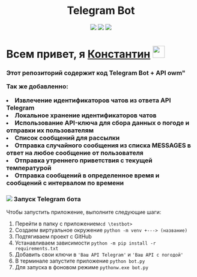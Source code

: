<!-- Заголовок -->
<h1 align="center">
  <br>
   Telegram Bot
  <br>
</h1>
<!-- Описание -->
<p align="center">
  <a href="https://github.com/blackcater/blackcater/raw/main/images/Hi.gif" target="_blank">

  </a>
</p>
<!-- Иконки -->
<p align="center">
  <img src="https://img.shields.io/badge/ API-owm-green">
  <img src="https://img.shields.io/badge/Python-3.10.7-blue">
    <img src="https://img.shields.io/badge/telegram-13.8-blueviolet">
</p>

 <div>
      <h1>Всем привет, я <a href="https://www.gilmanov.net/" target="_blank">Константин</a> <img src="https://github.com/blackcater/blackcater/raw/main/images/Hi.gif" height="32"/></h1>
      <h3>Этот репозиторий содержит код Telegram Bot + API owm"
<p>Так же добавленно:
        <li>Извлечение идентификаторов чатов из ответа API Telegram</li>
        <li>Локальное хранение идентификаторов чатов</li>
        <li>Использование API-ключа для сбора данных о погоде и отправки их пользователям</li>
        <li>Список сообщений для рассылки</li>
        <li>Отправка случайного сообщения из списка MESSAGES в ответ на любое сообщение от пользователя</li>
        <li>Отправка утреннего приветствия с текущей температурой</li>
        <liВозможность играть в игру "Камень-ножницы-бумага" по ключевому слову "игра"</li>
        <li>Отправка сообщений в определенное время и сообщений с интервалом по времени</li></h3>

<h3><img src="https://img.icons8.com/color/48/000000/rocket--v1.png"/> Запуск Telegram бота</h3>
<p>Чтобы запустить приложение, выполните следующие шаги:</p>
<ol>

<li>Перейти в папку с приложением<code>cd \testbot></code></li>
<li>Создаем виртуальное окружение  <code>python -m venv +---> (название)</code></li>
<li>Подтягиваем проект с GitHub</li>
<li>Устанавливаем зависимости <code>python -m pip install -r requirements.txt</code></li>
<li>Добавить свои ключи в <code>'Ваш API Telegram'</code> и <code>'Ваш API с погодой'</code></li>
<li>В терминале запустите приложение <code>python bot.py</code></li>
<li>Для запуска в фоновом режиме <code>pythonw.exe bot.py</code></li>
</ol>
